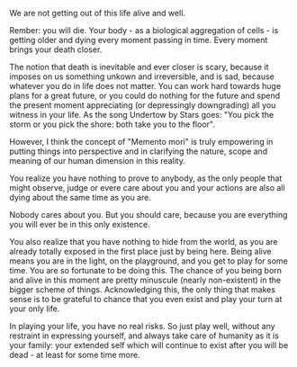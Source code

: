 We are not getting out of this life alive and well.

Rember: you will die.
Your body - as a biological aggregation of cells - is getting older and dying every moment passing in time.
Every moment brings your death closer.

The notion that death is inevitable and ever closer is scary, because it imposes on us something unkown and irreversible, and is sad, because whatever you do in life does not matter.
You can work hard towards huge plans for a great future, or you could do nothing for the future and spend the present moment appreciating (or depressingly downgrading) all you witness in your life.
As the song Undertow by Stars goes: "You pick the storm or you pick the shore: both take you to the floor".

However, I think the concept of "Memento mori" is truly empowering in putting things into perspective and in clarifying the nature, scope and meaning of our human dimension in this reality.

You realize you have nothing to prove to anybody, as the only people that might observe, judge or evere care about you and your actions are also all dying about the same time as you are.

Nobody cares about you. But you should care, because you are everything you will ever be in this only existence.

You also realize that you have nothing to hide from the world, as you are already totally exposed in the first place just by being here.
Being alive means you are in the light, on the playground, and you get to play for some time.
You are so fortunate to be doing this.
The chance of you being born and alive in this moment are pretty minuscule (nearly non-existent) in the bigger scheme of things.
Acknowledging this, the only thing that makes sense is to be grateful to chance that you even exist and play your turn at your only life.

In playing your life, you have no real risks.
So just play well, without any restraint in expressing yourself, and always take care of humanity as it is your family: your extended self which will continue to exist after you will be dead - at least for some time more.
